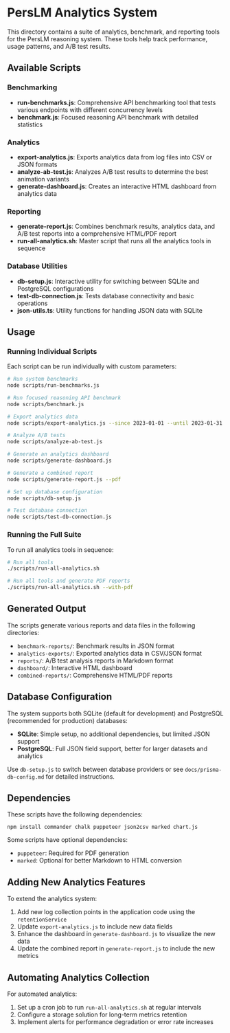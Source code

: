 # PersLM Analytics System

This directory contains a suite of analytics, benchmark, and reporting tools for the PersLM reasoning system. These tools help track performance, usage patterns, and A/B test results.

## Available Scripts

### Benchmarking

- **run-benchmarks.js**: Comprehensive API benchmarking tool that tests various endpoints with different concurrency levels
- **benchmark.js**: Focused reasoning API benchmark with detailed statistics

### Analytics

- **export-analytics.js**: Exports analytics data from log files into CSV or JSON formats
- **analyze-ab-test.js**: Analyzes A/B test results to determine the best animation variants
- **generate-dashboard.js**: Creates an interactive HTML dashboard from analytics data

### Reporting

- **generate-report.js**: Combines benchmark results, analytics data, and A/B test reports into a comprehensive HTML/PDF report
- **run-all-analytics.sh**: Master script that runs all the analytics tools in sequence

### Database Utilities

- **db-setup.js**: Interactive utility for switching between SQLite and PostgreSQL configurations
- **test-db-connection.js**: Tests database connectivity and basic operations
- **json-utils.ts**: Utility functions for handling JSON data with SQLite

## Usage

### Running Individual Scripts

Each script can be run individually with custom parameters:

```bash
# Run system benchmarks
node scripts/run-benchmarks.js

# Run focused reasoning API benchmark
node scripts/benchmark.js

# Export analytics data
node scripts/export-analytics.js --since 2023-01-01 --until 2023-01-31 --format csv

# Analyze A/B tests
node scripts/analyze-ab-test.js

# Generate an analytics dashboard
node scripts/generate-dashboard.js

# Generate a combined report
node scripts/generate-report.js --pdf

# Set up database configuration
node scripts/db-setup.js

# Test database connection
node scripts/test-db-connection.js
```

### Running the Full Suite

To run all analytics tools in sequence:

```bash
# Run all tools
./scripts/run-all-analytics.sh

# Run all tools and generate PDF reports
./scripts/run-all-analytics.sh --with-pdf
```

## Generated Output

The scripts generate various reports and data files in the following directories:

- `benchmark-reports/`: Benchmark results in JSON format
- `analytics-exports/`: Exported analytics data in CSV/JSON format
- `reports/`: A/B test analysis reports in Markdown format
- `dashboard/`: Interactive HTML dashboard
- `combined-reports/`: Comprehensive HTML/PDF reports

## Database Configuration

The system supports both SQLite (default for development) and PostgreSQL (recommended for production) databases:

- **SQLite**: Simple setup, no additional dependencies, but limited JSON support
- **PostgreSQL**: Full JSON field support, better for larger datasets and analytics

Use `db-setup.js` to switch between database providers or see `docs/prisma-db-config.md` for detailed instructions.

## Dependencies

These scripts have the following dependencies:

```
npm install commander chalk puppeteer json2csv marked chart.js
```

Some scripts have optional dependencies:
- `puppeteer`: Required for PDF generation
- `marked`: Optional for better Markdown to HTML conversion

## Adding New Analytics Features

To extend the analytics system:

1. Add new log collection points in the application code using the `retentionService`
2. Update `export-analytics.js` to include new data fields
3. Enhance the dashboard in `generate-dashboard.js` to visualize the new data
4. Update the combined report in `generate-report.js` to include the new metrics

## Automating Analytics Collection

For automated analytics:

1. Set up a cron job to run `run-all-analytics.sh` at regular intervals
2. Configure a storage solution for long-term metrics retention
3. Implement alerts for performance degradation or error rate increases 